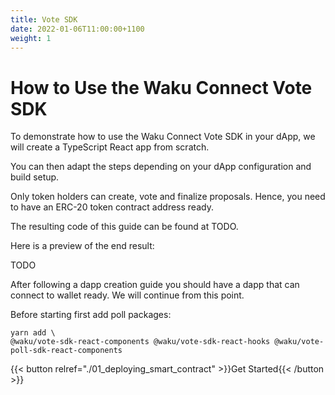 ```yaml
---
title: Vote SDK
date: 2022-01-06T11:00:00+1100
weight: 1
---
```


# How to Use the Waku Connect Vote SDK

To demonstrate how to use the Waku Connect Vote SDK in your dApp,
we will create a TypeScript React app from scratch.

You can then adapt the steps depending on your dApp configuration and build setup.

Only token holders can create, vote and finalize proposals.
Hence, you need to have an ERC-20 token contract address ready.

The resulting code of this guide can be found at
TODO.

Here is a preview of the end result:

TODO

After following a dapp creation guide you should have a dapp that can connect to wallet ready.
We will continue from this point.

Before starting first add poll packages:

```shell
yarn add \
@waku/vote-sdk-react-components @waku/vote-sdk-react-hooks @waku/vote-poll-sdk-react-components 
```

{{< button relref="./01_deploying_smart_contract"  >}}Get Started{{< /button >}}
